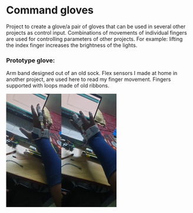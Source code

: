 # Command gloves

Project to create a glove/a pair of gloves that can be used in several other projects as control input. Combinations of movements of individual fingers are used for controlling parameters of other projects. For example: lifting the index finger increases the brightness of the lights.

### Prototype glove:
Arm band designed out of an old sock. Flex sensors I made at home in another project, are used here to read my finger movement. Fingers supported with loops made of old ribbons.

<img src="./images/proto1.jpeg" width="150"/><img src="./images/proto2.jpeg" width="150"/>